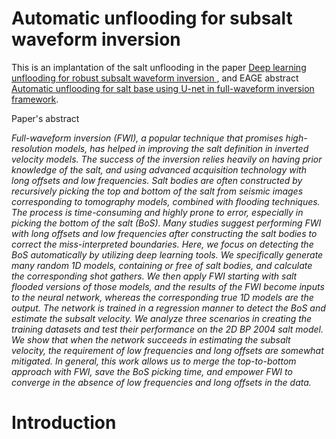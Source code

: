 # Automatic unflooding for subsalt waveform inversion
This is an implantation of the salt unflooding in the paper [Deep learning unflooding for robust subsalt waveform inversion
](https://arxiv.org/abs/2201.02947), and EAGE abstract [Automatic unflooding for salt base using U-net in full-waveform inversion framework](https://www.earthdoc.org/content/papers/10.3997/2214-4609.202112691).

Paper's abstract 

*Full-waveform inversion (FWI), a popular technique that promises high-resolution models, has
helped in improving the salt definition in inverted velocity models. The success of the inversion relies
heavily on having prior knowledge of the salt, and using advanced acquisition technology with long
offsets and low frequencies. Salt bodies are often constructed by recursively picking the top and
bottom of the salt from seismic images corresponding to tomography models, combined with flooding
techniques. The process is time-consuming and highly prone to error, especially in picking the bottom
of the salt (BoS). Many studies suggest performing FWI with long offsets and low frequencies after
constructing the salt bodies to correct the miss-interpreted boundaries. Here, we focus on detecting
the BoS automatically by utilizing deep learning tools. We specifically generate many random 1D
models, containing or free of salt bodies, and calculate the corresponding shot gathers. We then apply
FWI starting with salt flooded versions of those models, and the results of the FWI become inputs
to the neural network, whereas the corresponding true 1D models are the output. The network is
trained in a regression manner to detect the BoS and estimate the subsalt velocity. We analyze three
scenarios in creating the training datasets and test their performance on the 2D BP 2004 salt model.
We show that when the network succeeds in estimating the subsalt velocity, the requirement of low
frequencies and long offsets are somewhat mitigated. In general, this work allows us to merge the
top-to-bottom approach with FWI, save the BoS picking time, and empower FWI to converge in the
absence of low frequencies and long offsets in the data.*

# Introduction 





